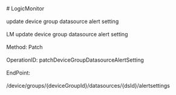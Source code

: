 <br>#     LogicMonitor</br>
<br>update device group datasource alert setting</br>
<br>LM update device group datasource alert setting</br>
<br>Method: Patch</br>
<br>OperationID: patchDeviceGroupDatasourceAlertSetting</br>
<br>EndPoint:</br>
<br>/device/groups/{deviceGroupId}/datasources/{dsId}/alertsettings</br>
